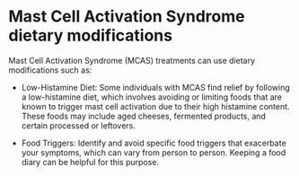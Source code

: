# Mast Cell Activation Syndrome dietary modifications

Mast Cell Activation Syndrome (MCAS) treatments can use dietary modifications such as:

* Low-Histamine Diet: Some individuals with MCAS find relief by following a low-histamine diet, which involves avoiding or limiting foods that are known to trigger mast cell activation due to their high histamine content. These foods may include aged cheeses, fermented products, and certain processed or leftovers.

* Food Triggers: Identify and avoid specific food triggers that exacerbate your symptoms, which can vary from person to person. Keeping a food diary can be helpful for this purpose.
